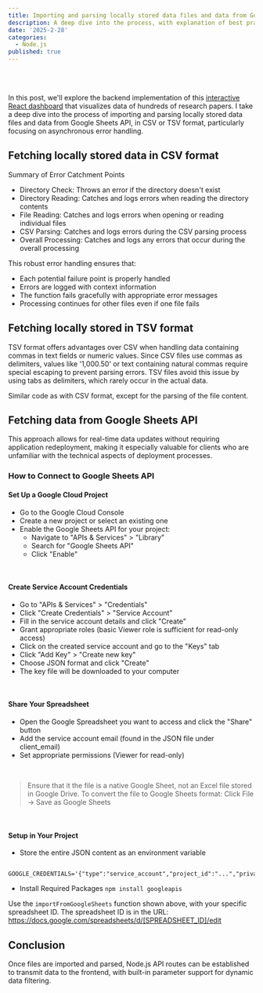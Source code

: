 ```yaml
---
title: Importing and parsing locally stored data files and data from Google Sheets API asynchronously with Node.js
description: A deep dive into the process, with explanation of best practices and error handling
date: '2025-2-28'
categories:
  - Node.js
published: true
---
```


<script lang="ts">
  import CodeContainer1 from './CodeContainer1.svelte';
  import CodeContainer2 from './CodeContainer2.svelte';
  import CodeContainer3 from './CodeContainer3.svelte';
</script>

<br/><br/>

In this post, we'll explore the backend implementation of this [interactive React dashboard](https://dianaow.com/posts/react-data-dashboard) that visualizes data of hundreds of research papers. I take a deep dive into the process of importing and parsing locally stored data files and data from Google Sheets API, in CSV or TSV format, particularly focusing on asynchronous error handling.


## Fetching locally stored data in CSV format

<CodeContainer1></CodeContainer1>

Summary of Error Catchment Points
- Directory Check: Throws an error if the directory doesn't exist
- Directory Reading: Catches and logs errors when reading the directory contents
- File Reading: Catches and logs errors when opening or reading individual files
- CSV Parsing: Catches and logs errors during the CSV parsing process
- Overall Processing: Catches and logs any errors that occur during the overall processing

This robust error handling ensures that:
- Each potential failure point is properly handled
- Errors are logged with context information
- The function fails gracefully with appropriate error messages
- Processing continues for other files even if one file fails

## Fetching locally stored in TSV format

TSV format offers advantages over CSV when handling data containing commas in text fields or numeric values. Since CSV files use commas as delimiters, values like '1,000.50' or text containing natural commas require special escaping to prevent parsing errors. TSV files avoid this issue by using tabs as delimiters, which rarely occur in the actual data.

Similar code as with CSV format, except for the parsing of the file content.

<CodeContainer2></CodeContainer2>

## Fetching data from Google Sheets API

This approach allows for real-time data updates without requiring application redeployment, making it especially valuable for clients who are unfamiliar with the technical aspects of deployment processes.

<CodeContainer3></CodeContainer3>

### How to Connect to Google Sheets API

#### Set Up a Google Cloud Project

- Go to the Google Cloud Console
- Create a new project or select an existing one
- Enable the Google Sheets API for your project:
  - Navigate to "APIs & Services" > "Library"
  - Search for "Google Sheets API"
  - Click "Enable"

<br>

#### Create Service Account Credentials

- Go to "APIs & Services" > "Credentials"
- Click "Create Credentials" > "Service Account"
- Fill in the service account details and click "Create"
- Grant appropriate roles (basic Viewer role is sufficient for read-only access)
- Click on the created service account and go to the "Keys" tab
- Click "Add Key" > "Create new key"
- Choose JSON format and click "Create"
- The key file will be downloaded to your computer

<br>

#### Share Your Spreadsheet

- Open the Google Spreadsheet you want to access and click the "Share" button
- Add the service account email (found in the JSON file under client_email)
- Set appropriate permissions (Viewer for read-only)

<br>

> Ensure that it the file is a native Google Sheet, not an Excel file stored in Google Drive. To convert the file to Google Sheets format: Click File → Save as Google Sheets

<br>

#### Setup in Your Project

- Store the entire JSON content as an environment variable
```
  GOOGLE_CREDENTIALS='{"type":"service_account","project_id":"...","private_key":"...","client_email":"...","client_id":"...",...}'
```

- Install Required Packages
```npm install googleapis```

Use the `importFromGoogleSheets` function shown above, with your specific spreadsheet ID. The spreadsheet ID is in the URL: https://docs.google.com/spreadsheets/d/[SPREADSHEET_ID]/edit

## Conclusion
Once files are imported and parsed, Node.js API routes can be established to transmit data to the frontend, with built-in parameter support for dynamic data filtering.

<br>
